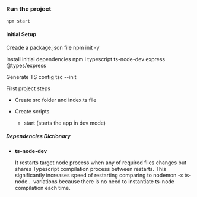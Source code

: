 
### Run the project
    npm start

#### Initial Setup
Creade a package.json file
    npm init -y

Install initial dependencies
    npm i typescript ts-node-dev express @types/express

Generate TS config
    tsc --init

First project steps

  * Create src folder and index.ts file
  * Create scripts

    + start (starts the app in dev mode)

##### Dependencies Dictionary
* **ts-node-dev**

  It restarts target node process when any of required files changes but shares Typescript compilation process between restarts. This significantly increases speed of restarting comparing to nodemon -x ts-node... variations because there is no need to instantiate ts-node compilation each time.